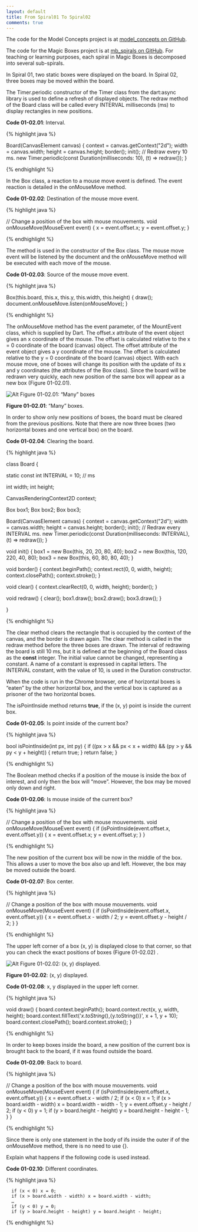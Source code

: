 ```yaml
---
layout: default
title: From Spiral01 To Spiral02
comments: true
---
```


The code for the Model Concepts project is at [model_concepts on GitHub](https://github.com/dzenanr/model_concepts).

The code for the Magic Boxes project is at [mb_spirals on GitHub](https://github.com/dzenanr/mb_spirals). For teaching or learning purposes, each spiral in Magic Boxes is decomposed into several sub-spirals. 

In Spiral 01, two static boxes were displayed on the board. In Spiral 02, three boxes may be moved within the board.

The Timer.periodic constructor of the Timer class from the dart:async library is used to define a refresh of displayed objects. The redraw method of the Board class will be called every INTERVAL milliseconds (ms) to display rectangles in new positions.

**Code 01-02.01**: Interval.

{% highlight java %}

  Board(CanvasElement canvas) {
    context = canvas.getContext("2d");
    width = canvas.width;
    height = canvas.height;
    border();
    init();
    // Redraw every 10 ms.
    new Timer.periodic(const Duration(milliseconds: 10), (t) => redraw());
  }

{% endhighlight %}

In the Box class, a reaction to a mouse move event is defined. The event reaction is detailed in the onMouseMove method. 

**Code 01-02.02**: Destination of the mouse move event.

{% highlight java %}

  // Change a position of the box with mouse mouvements.
  void onMouseMove(MouseEvent event) {
    x = event.offset.x;
    y = event.offset.y;
  }

{% endhighlight %}

The method is used in the constructor of the Box class. The mouse move event will be listened by the document and the onMouseMove method will be executed with each move of the mouse.

**Code 01-02.03**: Source of the mouse move event.

{% highlight java %}

  Box(this.board, this.x, this.y, this.width, this.height) {
    draw();
    document.onMouseMove.listen(onMouseMove);
  }

{% endhighlight %}

The onMouseMove method has the event parameter, of the MountEvent class, which is supplied by Dart. The offset.x attribute of the event object gives an x coordinate of the mouse.  The offset is calculated relative to the x = 0 coordinate of the board (canvas) object. The offset attribute of the event object gives a y coordinate of the mouse.  The offset is calculated relative to the y = 0 coordinate of the board (canvas) object. With each mouse move, one of boxes will change its position with the update of its x and y coordinates (the attributes of the Box class).  Since the board will be redrawn very quickly, each new position of the same box will appear as a new box (Figure 01-02.01).

![Alt Figure 01-02.01: “Many” boxes](/img/s01s02/ManyBoxes.png)

**Figure 01-02.01**: “Many” boxes.

In order to show only new positions of boxes, the board must be cleared from the previous positions. Note that there are now three boxes (two horizontal boxes and one vertical box) on the board.

**Code 01-02.04**: Clearing the board.

{% highlight java %}

class Board {

  static const int INTERVAL = 10; // ms

  int width;
  int height;

  CanvasRenderingContext2D context;

  Box box1;
  Box box2;
  Box box3;

  Board(CanvasElement canvas) {
    context = canvas.getContext("2d");
    width = canvas.width;
    height = canvas.height;
    border();
    init();
    // Redraw every INTERVAL ms.
    new Timer.periodic(const Duration(milliseconds: INTERVAL), (t) => redraw());
  }

  void init() {
    box1 = new Box(this, 20, 20, 80, 40);
    box2 = new Box(this, 120, 220, 40, 80);
    box3 = new Box(this, 60, 80, 80, 40);
  }

  void border() {
    context.beginPath();
    context.rect(0, 0, width, height);
    context.closePath();
    context.stroke();
  }

  void clear() {
    context.clearRect(0, 0, width, height);
    border();
  }

  void redraw() {
    clear();
    box1.draw();
    box2.draw();
    box3.draw();
  }

}

{% endhighlight %}

The clear method clears the rectangle that is occupied by the context of the canvas, and the border is drawn again. The clear method is called in the redraw method before the three boxes are drawn. The interval of redrawing the board is still 10 ms, but it is defined at the beginning of the Board class as the **const** integer. The initial value cannot be changed, representing a constant. A name of a constant is expressed in capital letters. The INTERVAL constant, with the value of 10, is used in the Duration constructor.

When the code is run in the Chrome browser, one of horizontal boxes is “eaten” by the other horizontal box, and the vertical box is captured as a prisoner of the two horizontal boxes.

The isPointInside method returns **true**, if the (x, y) point is inside the current box.

**Code 01-02.05**: Is point inside of the current box?

{% highlight java %}

  bool isPointInside(int px, int py) {
    if ((px > x && px < x + width) && (py > y && py < y + height)) {
      return true;
    }
    return false;
  }

{% endhighlight %}

The Boolean method checks if a position of the mouse is inside the box of interest, and only then the box will “move”. However, the box may be moved only down and right.

**Code 01-02.06**: Is mouse inside of the current box?

{% highlight java %}

  // Change a position of the box with mouse mouvements.
  void onMouseMove(MouseEvent event) {
    if (isPointInside(event.offset.x, event.offset.y)) {
      x = event.offset.x;
      y = event.offset.y;
    }
  }

{% endhighlight %}

The new position of the current box will be now in the middle of the box. This allows a user to move the box also up and left. However, the box may be moved outside the board. 

**Code 01-02.07**: Box center.

{% highlight java %}

  // Change a position of the box with mouse mouvements.
  void onMouseMove(MouseEvent event) {
    if (isPointInside(event.offset.x, event.offset.y)) {
      x = event.offset.x - width / 2;
      y = event.offset.y - height / 2;
    }
  }

{% endhighlight %}

The upper left corner of a box (x, y) is displayed close to that corner, so that you can check the exact positions of boxes (Figure 01-02.02) .

![Alt Figure 01-02.02: (x, y) displayed.](/img/s01s02/xyDisplayed.png)

**Figure 01-02.02**: (x, y) displayed.

**Code 01-02.08**: x, y displayed in the upper left corner.

{% highlight java %}

  void draw() {
    board.context.beginPath();
    board.context.rect(x, y, width, height);
    board.context.fillText('${x.toString()},${y.toString()}', x + 1, y + 10);
    board.context.closePath();
    board.context.stroke();
  }

{% endhighlight %}

In order to keep boxes inside the board, a new position of the current box is brought back to the board, if it was found outside the board.

**Code 01-02.09**: Back to board.

{% highlight java %}

  // Change a position of the box with mouse mouvements.
  void onMouseMove(MouseEvent event) {
    if (isPointInside(event.offset.x, event.offset.y)) {
      x = event.offset.x - width / 2;
      if (x < 0) x = 1;
      if (x > board.width - width) x = board.width - width - 1;
      y = event.offset.y - height / 2;
      if (y < 0) y = 1;
      if (y > board.height - height) y = board.height - height - 1;
    }
  }

{% endhighlight %}

Since there is only one statement in the body of ifs inside the outer if of the onMouseMove method, there is no need to use {}.

Explain what happens if the following code is used instead.

**Code 01-02.10**: Different coordinates.

{% highlight java %}

      if (x < 0) x = 0;
      if (x > board.width - width) x = board.width - width;
      …
      if (y < 0) y = 0;
      if (y > board.height - height) y = board.height - height;

{% endhighlight %}


